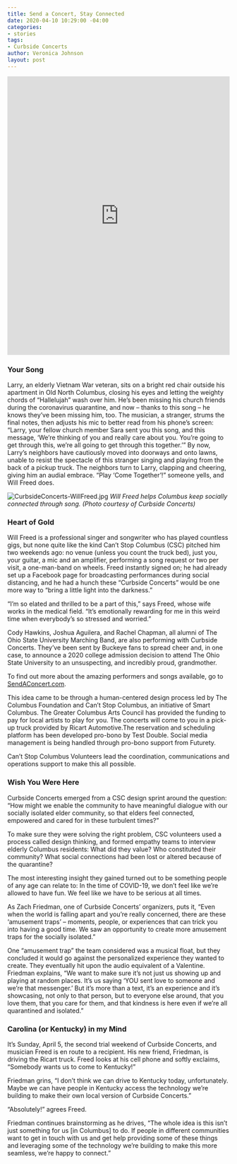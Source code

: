 ```yaml
---
title: Send a Concert, Stay Connected
date: 2020-04-10 10:29:00 -04:00
categories:
- stories
tags:
- Curbside Concerts
author: Veronica Johnson
layout: post
---
```


<iframe width="100%" height="630" src="https://www.youtube.com/embed/UsMiRSII19g" style="border:none;overflow:hidden" frameborder="0" allow="accelerometer; autoplay; encrypted-media; gyroscope; picture-in-picture" allowfullscreen="true"></iframe>

### Your Song
Larry, an elderly Vietnam War veteran, sits on a bright red chair outside his apartment in Old North Columbus, closing his eyes and letting the weighty chords of “Hallelujah” wash over him. He’s been missing his church friends during the coronavirus quarantine, and now – thanks to this song – he knows they’ve been missing him, too. The musician, a stranger, strums the final notes, then adjusts his mic to better read from his phone’s screen: “Larry, your fellow church member Sara sent you this song, and this message, ‘We’re thinking of you and really care about you. You’re going to get through this, we’re all going to get through this together.’” By now, Larry’s neighbors have cautiously moved into doorways and onto lawns, unable to resist the spectacle of this stranger singing and playing from the back of a pickup truck. The neighbors turn to Larry, clapping and cheering, giving him an audial embrace. “Play ‘Come Together’!” someone yells, and Will Freed does.

![CurbsideConcerts-WillFreed.jpg](/uploads/CurbsideConcerts-WillFreed.jpg)
_Will Freed helps Columbus keep socially connected through song. (Photo courtesy of Curbside Concerts)_

### Heart of Gold
Will Freed is a professional singer and songwriter who has played countless gigs, but none quite like the kind Can’t Stop Columbus (CSC) pitched him two weekends ago: no venue (unless you count the truck bed), just you, your guitar, a mic and an amplifier, performing a song request or two per visit, a one-man-band on wheels. Freed instantly signed on; he had already set up a Facebook page for broadcasting performances during social distancing, and he had a hunch these “Curbside Concerts” would be one more way to “bring a little light into the darkness.”

“I’m so elated and thrilled to be a part of this,” says Freed, whose wife works in the medical field. “It’s emotionally rewarding for me in this weird time when everybody’s so stressed and worried.”

Cody Hawkins, Joshua Aguilera, and Rachel Chapman, all alumni of The Ohio State University Marching Band, are also performing with Curbside Concerts. They’ve been sent by Buckeye fans to spread cheer and, in one case, to announce a 2020 college admission decision to attend The Ohio State University to an unsuspecting, and incredibly proud, grandmother.

To find out more about the amazing performers and songs available, go to [SendAConcert.com](http://sendaconcert.com).

This idea came to be through a human-centered design process led by The Columbus Foundation and Can’t Stop Columbus, an initiative of Smart Columbus. The Greater Columbus Arts Council has provided the funding to pay for local artists to play for you. The concerts will come to you in a pick-up truck provided by Ricart Automotive.The reservation and scheduling platform has been developed pro-bono by Test Double. Social media management is being handled through pro-bono support from Futurety.

Can’t Stop Columbus Volunteers lead the coordination, communications and operations support to make this all possible.

### Wish You Were Here
Curbside Concerts emerged from a CSC design sprint around the question: “How might we enable the community to have meaningful dialogue with our socially isolated elder community, so that elders feel connected, empowered and cared for in these turbulent times?”

To make sure they were solving the right problem, CSC volunteers used a process called design thinking, and formed empathy teams to interview elderly Columbus residents: What did they value? Who constituted their community? What social connections had been lost or altered because of the quarantine?

The most interesting insight they gained turned out to be something people of any age can relate to: In the time of COVID-19, we don’t feel like we’re allowed to have fun. We feel like we have to be serious at all times.

As Zach Friedman, one of Curbside Concerts’ organizers, puts it, “Even when the world is falling apart and you’re really concerned, there are these ‘amusement traps’ – moments, people, or experiences that can trick you into having a good time. We saw an opportunity to create more amusement traps for the socially isolated.”

One “amusement trap” the team considered was a musical float, but they concluded it would go against the personalized experience they wanted to create. They eventually hit upon the audio equivalent of a Valentine. Friedman explains, “We want to make sure it’s not just us showing up and playing at random places. It’s us saying ‘YOU sent love to someone and we’re that messenger.’ But it’s more than a text, it’s an experience and it’s showcasing, not only to that person, but to everyone else around, that you love them, that you care for them, and that kindness is here even if we’re all quarantined and isolated.”

### Carolina (or Kentucky) in my Mind
It’s Sunday, April 5, the second trial weekend of Curbside Concerts, and musician Freed is en route to a recipient. His new friend, Friedman, is driving the Ricart truck. Freed looks at his cell phone and softly exclaims, “Somebody wants us to come to Kentucky!”

Friedman grins, “I don’t think we can drive to Kentucky today, unfortunately. Maybe we can have people in Kentucky access the technology we’re building to make their own local version of Curbside Concerts.”

“Absolutely!” agrees Freed.

Friedman continues brainstorming as he drives, “The whole idea is this isn’t just something for us [in Columbus] to do. If people in different communities want to get in touch with us and get help providing some of these things and leveraging some of the technology we’re building to make this more seamless, we’re happy to connect.”